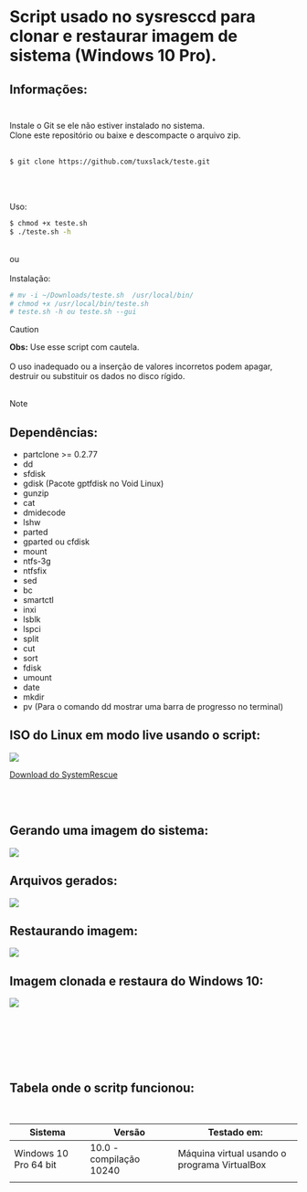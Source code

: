 # Script usado no sysresccd para clonar e restaurar imagem de sistema (Windows 10 Pro).

## Informações: <br>  <br>

Instale o Git se ele não estiver instalado no sistema.       <br>
Clone este repositório ou baixe e descompacte o arquivo zip. <br> <br>


```sh
$ git clone https://github.com/tuxslack/teste.git

```
<br>
<br>

Uso:  <br>

```sh
$ chmod +x teste.sh
$ ./teste.sh -h
```
 <br> ou  <br> <br>
Instalação: <br>

```sh
# mv -i ~/Downloads/teste.sh  /usr/local/bin/
# chmod +x /usr/local/bin/teste.sh
# teste.sh -h ou teste.sh --gui
```

> [!CAUTION]
> **Obs:** Use esse script com cautela. <br> <br>
>  O uso inadequado ou a inserção de valores incorretos podem apagar, destruir ou substituir os dados no disco rígido. <br> <br>

> [!NOTE]
> ## Dependências: <br>
>
> * partclone >= 0.2.77
> * dd
> * sfdisk
> * gdisk (Pacote gptfdisk no Void Linux)
> * gunzip
> * cat
> * dmidecode
> * lshw
> * parted
> * gparted ou cfdisk
> * mount
> * ntfs-3g
> * ntfsfix
> * sed
> * bc
> * smartctl
> * inxi
> * lsblk
> * lspci
> * split
> * cut
> * sort
> * fdisk
> * umount
> * date
> * mkdir
> * pv       (Para o comando dd mostrar uma barra de progresso no terminal)
 
## ISO do Linux em modo live usando o script: <br>
![](https://github.com/tuxslack/teste/blob/slackware/VirtualBox_windows%2010%20pro_13_02_2024_04_35_44.png)

[Download do SystemRescue](https://www.system-rescue.org/Download/)

<br>
<br>

## Gerando uma imagem do sistema: <br>
![](https://github.com/tuxslack/teste/blob/slackware/VirtualBox_windows%2010%20pro_12_02_2024_20_08_21.png)

## Arquivos gerados: <br>
![](https://github.com/tuxslack/teste/blob/slackware/voltar.png)

## Restaurando imagem: <br>
![](https://github.com/tuxslack/teste/blob/slackware/VirtualBox_windows%2010%20pro_12_02_2024_21_01_37.png)

## Imagem clonada e restaura do Windows 10: <br>
![](https://github.com/tuxslack/teste/blob/slackware/VirtualBox_windows%2010%20pro_13_02_2024_04_16_29.png)

<br>
<br>
<br>
<br>
<br>

## Tabela onde o scritp funcionou:
<br>

| Sistema     | Versão | Testado em: |
| ---      | ---       | ---       |
| Windows 10 Pro 64 bit | 10.0 - compilação 10240         | Máquina virtual usando o programa VirtualBox |
|      |         |        |

